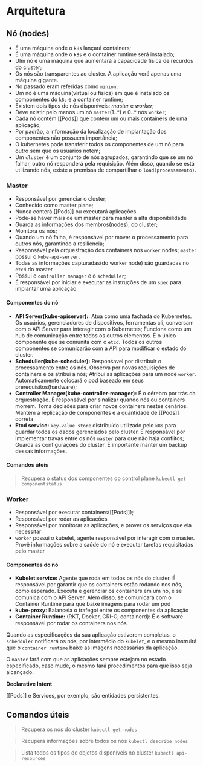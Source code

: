 # Arquitetura

## Nó (nodes)
* É uma máquina onde o `k8s` lançará containers;
* É uma máquina onde o `k8s` e o container runtime será instalado;
* UIm nó é uma máquina que aumentará a capacidade física de recurdos do cluster;
* Os nós são transparentes ao cluster. A aplicação verá apenas uma máquina gigante.
* No passado eram referidas como `minion`;
* Um nó é uma máquina(virtual ou física) em que é instalado os componentes do `k8s` e a container runtime;
* Existem dois tipos de nós disponíveis: _master_ e _worker_;
* Deve existir pelo menos um nó `master`(1..\*) e 0..\* nós `worker`;
* Cada nó contêm [[Pods]] que contêm um ou mais containers de uma aplicação;
* Por padrão, a informação da localização de implantação dos componentes não possuem importância;
* O kubernetes pode transferir todos os componentes de um nó para outro sem que os usuários notem;
* Um `cluster` é um conjunto de nós agrupados, garantindo que se um nó falhar, outro nó responderá pela requisição. Além disso, quando se está utilizando nós, existe a premissa de compartilhar o `load(processamento)`. 

### Master
* Responsável por gerenciar o cluster;
* Conhecido como master plane;
* Nunca conterá [[Pods]] ou executará aplicações.
* Pode-se haver mais de um master para manter a alta disponibilidade
* Guarda as informações dos membros(nodes), do cluster;
* Monitora os nós;
* Quando um nó falha, é responsável por mover o processamento para outros nós, garantindo a resiliencia;
* Responsável pela orquestração dos containers nos `worker` nodes;
 `master` possui o `kube-api-server`.
 * Todas as informações capturadas(do worker node) são guardadas no `etcd` do master
 * Possui o `controller manager` e o `scheduller`;
 * É responsável por iniciar e executar as instruções de um `spec` para implantar uma aplicação

#### Componentes do nó
* **API Server(kube-apiserver):**: Atua como uma fachada do Kubernetes. Os usuários, gerenciadores de dispositivos, ferramentas cli, conversam com o API Server para interagir com o Kubernetes; Funciona como um hub de comunicação entre todos os outros elementos. É o único componente que se comunita com o `etcd`. Todos os outros componentes se comunicarão com a API para modificar o estado do cluster.
*  **Scheduller(kube-scheduler):** Responśavel por distribuir o processamento entre os nós. Observa  por novas requisições de containers e os atribui a nós; Atribui as aplicações para um node `worker`. Automaticamente colocará o pod baseado em seus prerequisitos(hardware);
* **Controller Manager(kube-controller-manager):** É o cérebro por trás da orquestração. É responsável por sinalizar quando nós ou containers morrem. Toma decisões para criar novos containers nestes cenários. Mantem a replicação de componentes e a quantidade de [[Pods]] correta
* **Etcd service:**  `key-value store` distribuído utilizado pelo `k8s` para guardar todos os dados gerenciados pelo cluster. É responsável por implementar travas entre os nós `master` para que não haja conflitos; Guarda as configurações do cluster. É importante manter um backup dessas informações.

#### Comandos úteis
> Recupera o status dos componentes do control plane
> `kubectl get componentstatus`


### Worker
* Responsável por executar containers([[Pods]]);
* Responsável por rodar as aplicações
* Responsável por monitorar as aplicações, e prover os serviços que ela necessitar
 * `worker` possui o kubelet, agente responsável por interagir com o master. Provê informações sobre a saúde do nó e executar tarefas requisitadas pelo master

#### Componentes do nó
* **Kubelet service:** Agente que roda em todos os nós do cluster. É responsável  por garantir que os containers estão rodando nos nós, como esperado.  Executa e gerenciar os containers em um nó, e se comunica com o API Server. Além disso, se comunicará com o Container Runtime para que baixe imagens para rodar um pod
* **kube-proxy**: Balanceia o trafegoi entre os componentes da aplicação
* **Container Runtime:** (RKT, Docker, CRI-O, containerd): É o software responsável por rodar os containers nos nós.

Quando as especificações da sua aplicação estiverem completas, o `schedduler` notificará os nós, por intermédio do  `kubelet`, e o mesmo instruirá que o `container runtime` baixe as imagens necessárias da aplicação.

O `master` fará com que as aplicações sempre estejam no estado especificado, caso mude, o mesmo fará procedimentos para que isso seja alcançado.

**Declarative Intent**

[[Pods]] e Services, por exemplo, são entidades persistentes.


 ## Comandos úteis
 
 > Recupera os nós do cluster
 > `kubectl get nodes`

> Recupera informações sobre todos os nós
> `kubectl describe nodes`

> Lista todos os tipos de objetos disponíveis no cluster
> `kubectl api-resources`
